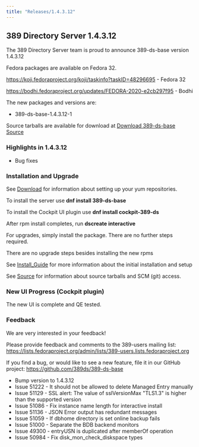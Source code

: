 ```yaml
---
title: "Releases/1.4.3.12"
---
```


389 Directory Server 1.4.3.12
-----------------------------

The 389 Directory Server team is proud to announce 389-ds-base version 1.4.3.12

Fedora packages are available on Fedora 32.

<https://koji.fedoraproject.org/koji/taskinfo?taskID=48296695> - Fedora 32

<https://bodhi.fedoraproject.org/updates/FEDORA-2020-e2cb297f95> - Bodhi


The new packages and versions are:

- 389-ds-base-1.4.3.12-1

Source tarballs are available for download at [Download 389-ds-base Source](https://releases.pagure.org/389-ds-base/389-ds-base-1.4.3.12.tar.bz2)

### Highlights in 1.4.3.12

- Bug fixes

### Installation and Upgrade 

See [Download](../download.html) for information about setting up your yum repositories.

To install the server use **dnf install 389-ds-base**

To install the Cockpit UI plugin use **dnf install cockpit-389-ds**

After rpm install completes, run **dscreate interactive**

For upgrades, simply install the package.  There are no further steps required.

There are no upgrade steps besides installing the new rpms 

See [Install\_Guide](../howto/howto-install-389.html) for more information about the initial installation and setup

See [Source](../development/source.html) for information about source tarballs and SCM (git) access.

### New UI Progress (Cockpit plugin)

The new UI is complete and QE tested.

### Feedback

We are very interested in your feedback!

Please provide feedback and comments to the 389-users mailing list: <https://lists.fedoraproject.org/admin/lists/389-users.lists.fedoraproject.org>

If you find a bug, or would like to see a new feature, file it in our GitHub project: <https://github.com/389ds/389-ds-base>

- Bump version to 1.4.3.12
- Issue 51222 - It should not be allowed to delete Managed Entry manually
- Issue 51129 - SSL alert: The value of sslVersionMax "TLS1.3" is higher than the supported version
- Issue 51086 - Fix instance name length for interactive install
- Issue 51136 - JSON Error output has redundant messages
- Issue 51059 - If dbhome directory is set online backup fails
- Issue 51000 - Separate the BDB backend monitors
- Issue 49300 - entryUSN is duplicated after memberOf operation
- Issue 50984 - Fix disk_mon_check_diskspace types


